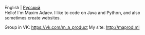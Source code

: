 English | [Русский](README_RU.md) <br>
Hello! I`m Maxim Adaev. I like to code on Java and Python, and also sometimes create websites.

Group in VK: https://vk.com/m_a_product
My site: http://maprod.ml
